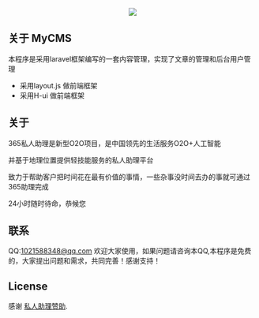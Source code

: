 <p align="center"><img src="http://365zl.vip/images/logo.png5.png"></p>

<p align="center">

</p>

## 关于 MyCMS

本程序是采用laravel框架编写的一套内容管理，实现了文章的管理和后台用户管理


- 采用layout.js 做前端框架
- 采用H-ui 做前端框架



## 关于
 <p>365私人助理是新型O2O项目，是中国领先的生活服务O2O+人工智能</p>
 <p>并基于地理位置提供轻技能服务的私人助理平台</p>
 <p>致力于帮助客户把时间花在最有价值的事情，一些杂事没时间去办的事就可通过365助理完成</p>
 <p>24小时随时待命，恭候您</p>


## 联系
QQ:1021588348@qq.com
欢迎大家使用，如果问题请咨询本QQ,本程序是免费的，大家提出问题和需求，共同完善！感谢支持！

## License

感谢 [私人助理赞助](http://365zl.vip).
